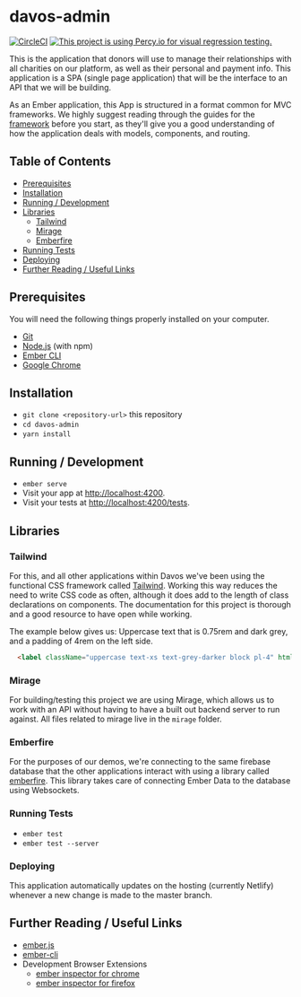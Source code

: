 # davos-admin

[![CircleCI](https://circleci.com/gh/davos-gives/davos-admin/tree/dev.svg?style=svg)](https://circleci.com/gh/davos-gives/davos-admin/tree/dev)
[![This project is using Percy.io for visual regression testing.](https://percy.io/static/images/percy-badge.svg)](https://percy.io/Davos-Fundraising-Inc/Davos-Donor-Application)

This is the application that donors will use to manage their relationships with all charities on our platform, as well as their personal and payment info. This application is a SPA (single page application) that will be the interface to an API that we will be building.

As an Ember application, this App is structured in a format common for MVC frameworks. We highly suggest reading through the guides for the [framework](https://emberjs.com/guides) before you start, as they'll give you a good understanding of how the application deals with models, components, and routing.


## Table of Contents

- [Prerequisites](#prerequisites)
- [Installation](#installation)
- [Running / Development](#running--development)
- [Libraries](#libraries)
  - [Tailwind](#tailwind)
  - [Mirage](#mirage)
  - [Emberfire](#emberfire)
- [Running Tests](#running-tests)
- [Deploying](#deploying)
- [Further Reading / Useful Links](#further-reading--useful-links)

## Prerequisites

You will need the following things properly installed on your computer.

* [Git](https://git-scm.com/)
* [Node.js](https://nodejs.org/) (with npm)
* [Ember CLI](https://ember-cli.com/)
* [Google Chrome](https://google.com/chrome/)

## Installation

* `git clone <repository-url>` this repository
* `cd davos-admin`
* `yarn install`

## Running / Development

* `ember serve`
* Visit your app at [http://localhost:4200](http://localhost:4200).
* Visit your tests at [http://localhost:4200/tests](http://localhost:4200/tests).

## Libraries

### Tailwind

For this, and all other applications within Davos we've been using the functional CSS framework called [Tailwind](https://tailwindcss.com/). Working this way reduces the need to write CSS code as often, although it does add to the length of class declarations on components. The documentation for this project is thorough and a good resource to have open while working.

The example below gives us: Uppercase text that is 0.75rem and dark grey, and a padding of 4rem on the left side.

```html
  <label className="uppercase text-xs text-grey-darker block pl-4" htmlFor="province">Province</label>

```

### Mirage

For building/testing this project we are using Mirage, which allows us to work with an API without having to have a built out backend server to run against. All files related to mirage live in the `mirage` folder.

### Emberfire

For the purposes of our demos, we're connecting to the same firebase database that the other applications interact with using a library called [emberfire](https://github.com/firebase/emberfire). This library takes care of connecting Ember Data to the database using Websockets.

### Running Tests

* `ember test`
* `ember test --server`

### Deploying

This application automatically updates on the hosting (currently Netlify) whenever a new change is made to the master branch.

## Further Reading / Useful Links

* [ember.js](https://emberjs.com/)
* [ember-cli](https://ember-cli.com/)
* Development Browser Extensions
  * [ember inspector for chrome](https://chrome.google.com/webstore/detail/ember-inspector/bmdblncegkenkacieihfhpjfppoconhi)
  * [ember inspector for firefox](https://addons.mozilla.org/en-US/firefox/addon/ember-inspector/)
